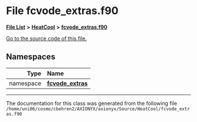 
# File fcvode\_extras.f90


[**File List**](files.md) **>** [**HeatCool**](dir_8c890215953ac09098af8cb94c8b9fc0.md) **>** [**fcvode\_extras.f90**](fcvode__extras_8f90.md)

[Go to the source code of this file.](fcvode__extras_8f90_source.md)












## Namespaces

| Type | Name |
| ---: | :--- |
| namespace | [**fcvode\_extras**](namespacefcvode__extras.md) <br> |















------------------------------
The documentation for this class was generated from the following file `/home/uni06/cosmo/cbehren2/AXIONYX/axionyx/Source/HeatCool/fcvode_extras.f90`
